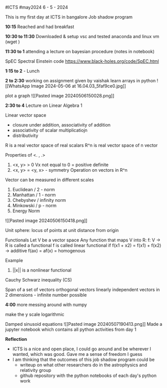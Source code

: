 #ICTS #may2024
6 - 5 - 2024

This is my first day at ICTS in bangalore
Job shadow program

**10:15** 
Reached and had breakfast

**10:30 to 11:30**
Downloaded & setup vsc and tested anaconda and linux vm (wget <link>)

**11:30 to 1** 
attending a lecture on bayesian procedure
(notes in notebook)

SpEC
Spectral Einstein code
https://www.black-holes.org/code/SpEC.html

**1:15 to 2** - Lunch 

**2 to 2:30** 
working on assignment given by vaishak
learn arrays in python
![[WhatsApp Image 2024-05-06 at 16.04.03_5faf9ce0.jpg]]

plot a graph 
![[Pasted image 20240506150028.png]]


**2:30 to 4** 
Lecture on Linear Algebra 1

Linear vector space
- closure under addition, associativity of addition
- associativity of scalar multiplicatiojn
- distributivity

R is a real vector space of real scalars
R^n is real vector space of n vector 

Properties of <. , .>
1) <x, y> > 0 Vx not equal to 0 = positive definite
2) <x, y> = <y, x> - symmetry
Operation on vectors in R^n 

 Vector can be measured in different scales
 1) Euclidean / 2 - norm 
 2) Manhattan / 1 - norm
 3) Chebyshev / infinity norm
 4) Minkowski / p - norm
 5) Energy Norm

![[Pasted image 20240506150418.png]]

Unit sphere: locus of points at unit distance from origin

Functionals
Let V be a vector space
Any function that maps V into R: f: V -> R is called a functional
f is called linear functional if 
f(x1 + x2) = f(x1) + f(x2) -> additive 
f(ax) = af(x) = homogenous

Example
1) ||x|| is a nonlinear functional

Cauchy Schwarz inequality (CS)

Span of a set of vectors
orthogonal vectors
linearly independent vectors in 2 dimensions - infinite number possible

**4:00** 
more  messing around with numpy 

make the y scale logarithmic

Damped sinusoid equations 
![[Pasted image 20240507190413.png]]
Made a jupyter notebook which contains all python activities from day 1


**Reflection**

- ICTS is a nice and open place, I could go around and be wherever I wanted, which was good. Gave me a sense of freedom I guess
- I am thinking that the outcomes of this job shadow program could be 
	- writeup on what other researchers do in the astrophysics and relativity group
	- github repository with the python notebooks of each day's python work 


